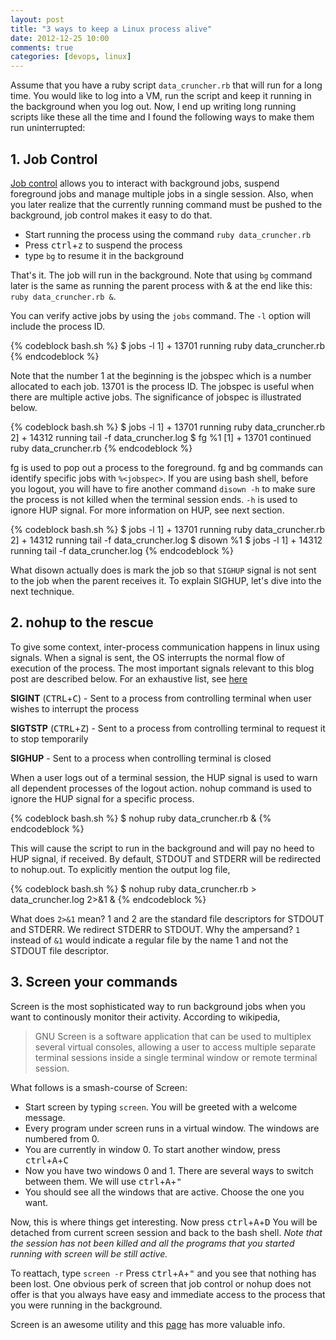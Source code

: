 ```yaml
---
layout: post
title: "3 ways to keep a Linux process alive"
date: 2012-12-25 10:00
comments: true
categories: [devops, linux]
---
```


Assume that you have a ruby script `data_cruncher.rb` that will run for a long time. You would like to log into a VM, run the script and keep it running in the background when you log out. Now, I end up writing long running scripts like these all the time and I found the following ways to make them run uninterrupted:

## 1. Job Control

[Job control](http://mywiki.wooledge.org/BashGuide/JobControl) allows you to interact with background jobs, suspend foreground jobs and manage multiple jobs in a single session. Also, when you later realize that the currently running command must be pushed to the background, job control makes it easy to do that.

* Start running the process using the command `ruby data_cruncher.rb`
* Press <kbd>ctrl</kbd>+<kbd>z</kbd> to suspend the process
* type `bg` to resume it in the background

That's it. The job will run in the background. Note that using `bg` command later is the same as running the parent process with & at the end like this: `ruby data_cruncher.rb &`.

You can verify active jobs by using the `jobs` command. The `-l` option will include the process ID.

{% codeblock bash.sh %}
$ jobs -l
1]  + 13701 running    ruby data_cruncher.rb
{% endcodeblock %}

Note that the number 1 at the beginning is the jobspec which is a number allocated to each job. 13701 is the process ID. The jobspec is useful when there are multiple active jobs. The significance of jobspec is illustrated below.

{% codeblock bash.sh %}
$ jobs -l
1]  + 13701 running    ruby data_cruncher.rb
2]  + 14312 running    tail -f data_cruncher.log
$ fg %1
[1]  + 13701 continued  ruby data_cruncher.rb
{% endcodeblock %}

fg is used to pop out a process to the foreground. fg and bg commands can identify specific jobs with `%<jobspec>`. If you are using bash shell, before you logout, you will have to fire another command `disown -h` to make sure the process is not killed when the terminal session ends. `-h` is used to ignore HUP signal. For more information on HUP, see next section.

{% codeblock bash.sh %}
$ jobs -l
1]  + 13701 running    ruby data_cruncher.rb
2]  + 14312 running    tail -f data_cruncher.log
$ disown %1
$ jobs -l
1]  + 14312 running    tail -f data_cruncher.log
{% endcodeblock %}

What disown actually does is mark the job so that `SIGHUP` signal is not sent to the job when the parent receives it. To explain SIGHUP, let's dive into the next technique.

## 2. nohup to the rescue

To give some context, inter-process communication happens in linux using signals. When a signal is sent, the OS interrupts the normal flow of execution of the process. The most important signals relevant to this blog post are described below. For an exhaustive list, see [here](http://en.wikipedia.org/wiki/Unix_signal)

**SIGINT** (<kbd>CTRL</kbd>+<kbd>C</kbd>) - Sent to a process from controlling terminal when user wishes to interrupt the process

**SIGTSTP** (<kbd>CTRL</kbd>+<kbd>Z</kbd>) - Sent to a process from controlling terminal to request it to stop temporarily

**SIGHUP** - Sent to a process when controlling terminal is closed

When a user logs out of a terminal session, the HUP signal is used to warn all dependent processes of the logout action. nohup command is used to ignore the HUP signal for a specific process.

{% codeblock bash.sh %}
$ nohup ruby data_cruncher.rb &
{% endcodeblock %}

This will cause the script to run in the background and will pay no heed to HUP signal, if received. By default, STDOUT and STDERR will be redirected to nohup.out. To explicitly mention the output log file,

{% codeblock bash.sh %}
$ nohup ruby data_cruncher.rb > data_cruncher.log 2>&1 &
{% endcodeblock %}

What does `2>&1` mean? 1 and 2 are the standard file descriptors for STDOUT and STDERR. We redirect STDERR to STDOUT. Why the ampersand? `1` instead of `&1` would indicate a regular file by the name 1 and not the STDOUT file descriptor.

## 3. Screen your commands

Screen is the most sophisticated way to run background jobs when you want to continously  monitor their activity. According to wikipedia,

> GNU Screen is a software application that can be used to multiplex several virtual consoles, allowing a user to access multiple separate terminal sessions inside a single terminal window or remote terminal session.

What follows is a smash-course of Screen:

* Start screen by typing `screen`. You will be greeted with a welcome message.
* Every program under screen runs in a virtual window. The windows are numbered from 0.
* You are currently in window 0. To start another window, press <kbd>ctrl</kbd>+<kbd>A</kbd>+<kbd>C</kbd>
* Now you have two windows 0 and 1. There are several ways to switch between them. We will use <kbd>ctrl</kbd>+<kbd>A</kbd>+<kbd>"</kbd>
* You should see all the windows that are active. Choose the one you want.

Now, this is where things get interesting. Now press <kbd>ctrl</kbd>+<kbd>A</kbd>+<kbd>D</kbd> You will be detached from current screen session and back to the bash shell. *Note that the session has not been killed and all the programs that you started running with screen will be still active.*

To reattach, type `screen -r` Press <kbd>ctrl</kbd>+<kbd>A</kbd>+<kbd>"</kbd> and you see that nothing has been lost. One obvious perk of screen that job control or nohup does not offer is that you always have easy and immediate access to the process that you were running in the background.

Screen is an awesome utility and this [page](http://kb.iu.edu/data/acuy.html) has more valuable info.
